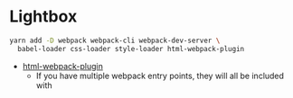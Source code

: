 # Lightbox

```sh
yarn add -D webpack webpack-cli webpack-dev-server \
  babel-loader css-loader style-loader html-webpack-plugin
```

* [html-webpack-plugin](https://webpack.js.org/plugins/html-webpack-plugin/)
  * If you have multiple webpack entry points, they will all be included with <script> tags in the generated HTML.

### Explore

* [ ] How to debug webpack applications on vscode